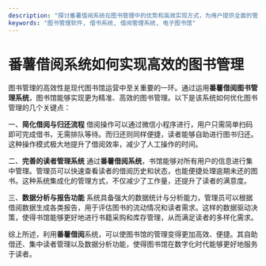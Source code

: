 ```yaml
---
description: "探讨番薯借阅系统在图书管理中的优势和高效实现方式，为用户提供全面的管理解决方案。"
keywords: "图书管理软件, 借书系统, 借阅管理系统, 电子图书馆"
---
```

# 番薯借阅系统如何实现高效的图书管理

图书管理的高效性是现代图书馆运营中至关重要的一环。通过运用**番薯借阅图书管理系统**，图书馆能够实现更为精准、高效的图书管理。以下是该系统如何优化图书管理的几个关键点：

一、**简化借阅与归还流程**
借阅操作可以通过微信小程序进行，用户只需简单扫码即可完成借书，无需排队等待。而归还则同样便捷，读者能够自助进行图书归还。这种操作模式极大地提升了借阅效率，减少了人工操作的时间。

二、**完善的读者管理系统**
通过**番薯借阅系统**，书馆能够对所有用户的信息进行集中管理。管理员可以快速查看读者的借阅历史和状态，也能便捷处理逾期未还的图书。这种系统集成化的管理方式，不仅减少了工作量，还提升了读者的满意度。

三、**数据分析与报告功能**
系统具备强大的数据统计与分析能力，管理员可以根据借阅数据生成各类报告，用于评估图书的流动情况和读者需求。这样的数据驱动决策，使得书馆能够更好地进行书籍采购和库存管理，从而满足读者的多样化需求。

综上所述，利用**番薯借阅**系统，可以使图书馆的管理变得更加高效、便捷。其自助借还、集中读者管理以及数据分析功能，使得图书馆在数字化时代能够更好地服务于读者。
